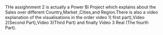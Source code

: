 THe assighnment 2 is actually a Power Bi Project which explains about the Sales over different Country,Market ,Cities,and Region.There is also a video explanation of the visualisations in the order video 1( first part),Video 2(Second Part),Video 3(Third Part) and finally Video 3 Real (The fourth Part).
